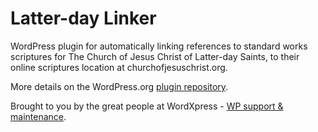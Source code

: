 # Latter-day Linker

WordPress plugin for automatically linking references to standard works scriptures for The Church of Jesus Christ of Latter-day Saints, to their online scriptures location at churchofjesuschrist.org.

More details on the WordPress.org [plugin repository](https://wordpress.org/plugins/lds-linker/).

Brought to you by the great people at WordXpress - [WP support & maintenance](https://wordx.press).
